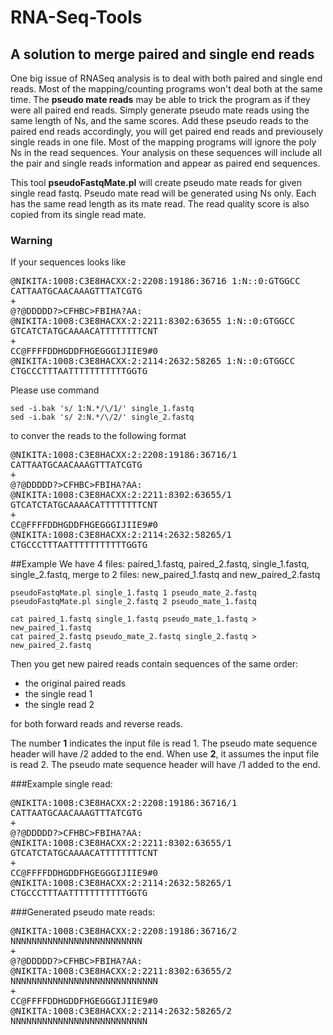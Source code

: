 # RNA-Seq-Tools

## A solution to merge paired and single end reads
One big issue of RNASeq analysis is to deal with both paired and single end reads. 
Most of the mapping/counting programs won't deal both at the same time. 
The __pseudo mate reads__ may be able to trick the program as if they were all paired end reads.
Simply generate pseudo mate reads using the same length of Ns, and the same scores.
Add these pseudo reads to the paired end reads accordingly, you will get paired end reads and 
previousely single reads in one file. Most of the mapping programs will ignore the poly Ns in the read sequences. 
Your analysis on these sequences will include all the pair and single reads information and appear as paired end sequences.


This tool **pseudoFastqMate.pl** will create pseudo mate reads for given single read fastq.
Pseudo mate read will be generated using Ns only. Each has the same read length as its mate read.
The read quality score is also copied from its single read mate.

### Warning
If your sequences looks like 
<pre>
@NIKITA:1008:C3E8HACXX:2:2208:19186:36716 1:N::0:GTGGCC
CATTAATGCAACAAAGTTTATCGTG  
+
@?@DDDDD?>CFHBC>FBIHA?AA:  
@NIKITA:1008:C3E8HACXX:2:2211:8302:63655 1:N::0:GTGGCC  
GTCATCTATGCAAAACATTTTTTTTCNT  
+
CC@FFFFDDHGDDFHGEGGGIJIIE9#0  
@NIKITA:1008:C3E8HACXX:2:2114:2632:58265 1:N::0:GTGGCC
CTGCCCTTTAATTTTTTTTTTTGGTG  
</pre>

Please use command 
```
sed -i.bak 's/ 1:N.*/\/1/' single_1.fastq
sed -i.bak 's/ 2:N.*/\/2/' single_2.fastq
```

to conver the reads to the following format

<pre>
@NIKITA:1008:C3E8HACXX:2:2208:19186:36716/1  
CATTAATGCAACAAAGTTTATCGTG  
+
@?@DDDDD?>CFHBC>FBIHA?AA:  
@NIKITA:1008:C3E8HACXX:2:2211:8302:63655/1  
GTCATCTATGCAAAACATTTTTTTTCNT  
+
CC@FFFFDDHGDDFHGEGGGIJIIE9#0  
@NIKITA:1008:C3E8HACXX:2:2114:2632:58265/1  
CTGCCCTTTAATTTTTTTTTTTGGTG  
</pre>

##Example
We have 4 files: paired_1.fastq, paired_2.fastq, single_1.fastq, single_2.fastq, merge to 2 files: new_paired_1.fastq and new_paired_2.fastq
```
pseudoFastqMate.pl single_1.fastq 1 pseudo_mate_2.fastq
pseudoFastqMate.pl single_2.fastq 2 pseudo_mate_1.fastq

cat paired_1.fastq single_1.fastq pseudo_mate_1.fastq > new_paired_1.fastq
cat paired_2.fastq pseudo_mate_2.fastq single_2.fastq > new_paired_2.fastq
```
Then you get new paired reads contain sequences of the same order:   
*  the original paired reads 
*  the single read 1 
*  the single read 2 

for both forward reads and reverse reads. 

The number __1__ indicates the input file is read 1. The pseudo mate sequence header will have /2 added to the end.
When use __2__, it assumes the input file is read 2. The pseudo mate sequence header will have /1 added to the end.



###Example single read:
<pre>
@NIKITA:1008:C3E8HACXX:2:2208:19186:36716/1  
CATTAATGCAACAAAGTTTATCGTG  
+
@?@DDDDD?>CFHBC>FBIHA?AA:  
@NIKITA:1008:C3E8HACXX:2:2211:8302:63655/1  
GTCATCTATGCAAAACATTTTTTTTCNT  
+
CC@FFFFDDHGDDFHGEGGGIJIIE9#0  
@NIKITA:1008:C3E8HACXX:2:2114:2632:58265/1  
CTGCCCTTTAATTTTTTTTTTTGGTG  
</pre>
###Generated pseudo mate reads:
<pre>
@NIKITA:1008:C3E8HACXX:2:2208:19186:36716/2
NNNNNNNNNNNNNNNNNNNNNNNNN
+
@?@DDDDD?>CFHBC>FBIHA?AA:
@NIKITA:1008:C3E8HACXX:2:2211:8302:63655/2
NNNNNNNNNNNNNNNNNNNNNNNNNNNN
+
CC@FFFFDDHGDDFHGEGGGIJIIE9#0
@NIKITA:1008:C3E8HACXX:2:2114:2632:58265/2
NNNNNNNNNNNNNNNNNNNNNNNNNN
</pre>
